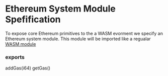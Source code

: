 # Ethereum System Module Spefification

To expose core Ethereum primitives to the a WASM evorment we specify an Ethereum system module. This module will be imported like a regualar [WASM  module](https://github.com/WebAssembly/design/blob/master/Modules.md)

### exports
addGas(i64)
getGas()

